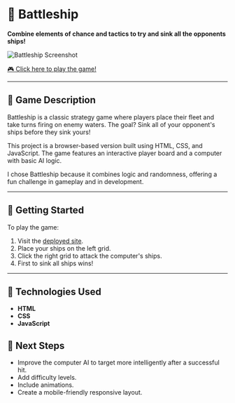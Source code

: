 #  🚢 Battleship

**Combine elements of chance and tactics to try and sink all the opponents ships!**

![Battleship Screenshot](https://git.generalassemb.ly/elyasalsaffar-ga/Battleship-Browser-Based-Game-Project/assets/54563/748c782f-57c4-402c-bbe5-f9bc00bb54d4)

[🎮 Click here to play the game!](https://pages.git.generalassemb.ly/elyasalsaffar-ga/Battleship-Browser-Based-Game-Project/)

---

## 🧠 Game Description
Battleship is a classic strategy game where players place their fleet and take turns firing on enemy waters. The goal? Sink all of your opponent's ships before they sink yours!

This project is a browser-based version built using HTML, CSS, and JavaScript. The game features an interactive player board and a computer with basic AI logic.

I chose Battleship because it combines logic and randomness, offering a fun challenge in gameplay and in development.

---

## 🚀 Getting Started

To play the game:

1. Visit the [deployed site](https://pages.git.generalassemb.ly/elyasalsaffar-ga/Battleship-Browser-Based-Game-Project/).
2. Place your ships on the left grid.
3. Click the right grid to attack the computer's ships.
4. First to sink all ships wins!

---

## 🔧 Technologies Used

- **HTML**
- **CSS**
- **JavaScript**

## 🌱 Next Steps

- Improve the computer AI to target more intelligently after a successful hit.
- Add difficulty levels.
- Include animations.
- Create a mobile-friendly responsive layout.

